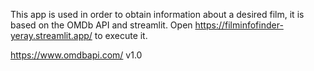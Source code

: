 This app is used in order to obtain information about a desired film, it is based on the OMDb API and streamlit.
Open https://filminfofinder-yeray.streamlit.app/ to execute it.


https://www.omdbapi.com/
v1.0
